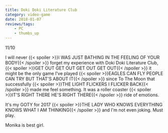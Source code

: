 ```yaml
---
title: Doki Doki Literature Club
category: video-game
date: 2018-01-07
reviews/tags:
    - PC
    - thumbs_up
---
```

11/10

<!--more-->

I will never {{< spoiler >}}I WAS JUST BATHING IN THE FEELING OF YOUR BODY{{< /spoiler >}} forget my experience with Doki Doki Literature Club, {{< spoiler >}}GET OUT GET OUT GET OUT GET OUT{{< /spoiler >}} it might be the only game I've played {{< spoiler >}}EAGLES CAN FLY PEOPLE CAN TRY BUT THAT'S ABOUT IT{{< /spoiler >}} since To The Moon that successfully {{< spoiler >}}THE LIGHT FLICKERS I FLICKER BACK{{< /spoiler >}} made me feel something. It was a roller coaster {{< spoiler >}}IT'S RIGHT THERE HE'S RIGHT THERE{{< /spoiler >}} ride of emotions.

It's my GOTY for 2017 {{< spoiler >}}THE LADY WHO KNOWS EVERYTHING KNOWS WHAT I AM THINKING{{< /spoiler >}} and I'm not even joking. Must play.

Monika is best girl.
